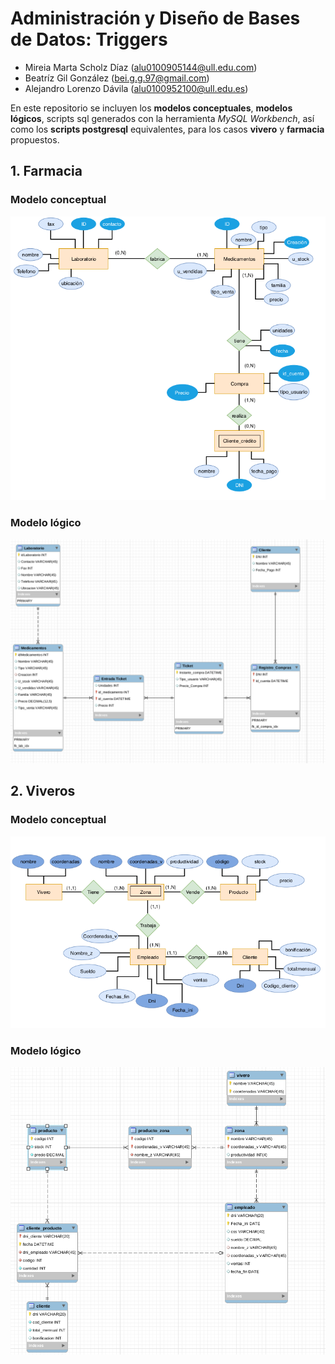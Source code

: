 # Administración y Diseño de Bases de Datos: Triggers
- Mireia Marta Scholz Díaz (alu0100905144@ull.edu.com)
- Beatríz Gil González (bei.g.g.97@gmail.com)
- Alejandro Lorenzo Dávila (alu0100952100@ull.edu.es)

En este repositorio se incluyen los __modelos conceptuales__, __modelos lógicos__, scripts sql generados con la herramienta *MySQL Workbench*, así como los __scripts postgresql__ equivalentes, para los casos __vivero__ y __farmacia__ propuestos.

## 1. Farmacia
### Modelo conceptual
![InsertIntoExample](/Farmacia/Imagenes/modelo_conceptual.png?raw=true)
### Modelo lógico
![InsertIntoExample](/Farmacia/Imagenes/modelo_logico.png?raw=true)

## 2. Viveros
### Modelo conceptual
![InsertIntoExample](/Viveros/Imagenes/modelo_conceptual.png?raw=true)
### Modelo lógico
![InsertIntoExample](/Viveros/Imagenes/modelo_logico.png?raw=true)

